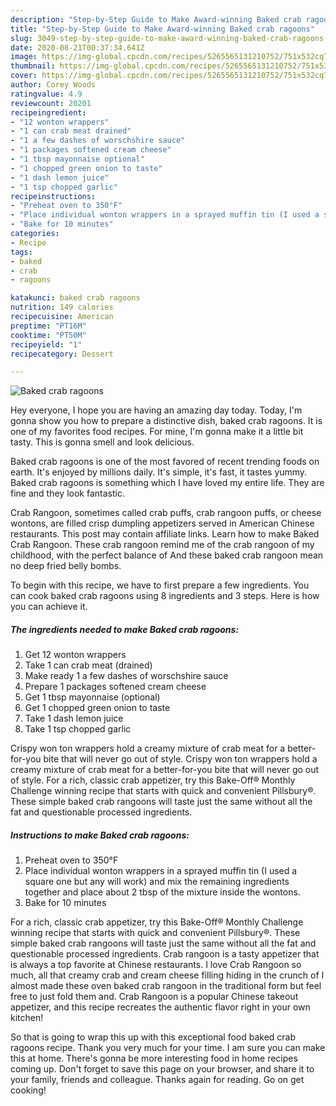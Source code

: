 ```yaml
---
description: "Step-by-Step Guide to Make Award-winning Baked crab ragoons"
title: "Step-by-Step Guide to Make Award-winning Baked crab ragoons"
slug: 3049-step-by-step-guide-to-make-award-winning-baked-crab-ragoons
date: 2020-08-21T00:37:34.641Z
image: https://img-global.cpcdn.com/recipes/5265565131210752/751x532cq70/baked-crab-ragoons-recipe-main-photo.jpg
thumbnail: https://img-global.cpcdn.com/recipes/5265565131210752/751x532cq70/baked-crab-ragoons-recipe-main-photo.jpg
cover: https://img-global.cpcdn.com/recipes/5265565131210752/751x532cq70/baked-crab-ragoons-recipe-main-photo.jpg
author: Corey Woods
ratingvalue: 4.9
reviewcount: 20201
recipeingredient:
- "12 wonton wrappers"
- "1 can crab meat drained"
- "1 a few dashes of worschshire sauce"
- "1 packages softened cream cheese"
- "1 tbsp mayonnaise optional"
- "1 chopped green onion to taste"
- "1 dash lemon juice"
- "1 tsp chopped garlic"
recipeinstructions:
- "Preheat oven to 350°F"
- "Place individual wonton wrappers in a sprayed muffin tin (I used a square one but any will work) and mix the remaining ingredients together and place about 2 tbsp of the mixture inside the wontons."
- "Bake for 10 minutes"
categories:
- Recipe
tags:
- baked
- crab
- ragoons

katakunci: baked crab ragoons 
nutrition: 149 calories
recipecuisine: American
preptime: "PT16M"
cooktime: "PT50M"
recipeyield: "1"
recipecategory: Dessert

---
```



![Baked crab ragoons](https://img-global.cpcdn.com/recipes/5265565131210752/751x532cq70/baked-crab-ragoons-recipe-main-photo.jpg)

Hey everyone, I hope you are having an amazing day today. Today, I'm gonna show you how to prepare a distinctive dish, baked crab ragoons. It is one of my favorites food recipes. For mine, I'm gonna make it a little bit tasty. This is gonna smell and look delicious.

Baked crab ragoons is one of the most favored of recent trending foods on earth. It's enjoyed by millions daily. It's simple, it's fast, it tastes yummy. Baked crab ragoons is something which I have loved my entire life. They are fine and they look fantastic.

Crab Rangoon, sometimes called crab puffs, crab rangoon puffs, or cheese wontons, are filled crisp dumpling appetizers served in American Chinese restaurants. This post may contain affiliate links. Learn how to make Baked Crab Rangoon. These crab rangoon remind me of the crab rangoon of my childhood, with the perfect balance of And these baked crab rangoon mean no deep fried belly bombs.


To begin with this recipe, we have to first prepare a few ingredients. You can cook baked crab ragoons using 8 ingredients and 3 steps. Here is how you can achieve it.

<!--inarticleads1-->

##### The ingredients needed to make Baked crab ragoons:

1. Get 12 wonton wrappers
1. Take 1 can crab meat (drained)
1. Make ready 1 a few dashes of worschshire sauce
1. Prepare 1 packages softened cream cheese
1. Get 1 tbsp mayonnaise (optional)
1. Get 1 chopped green onion to taste
1. Take 1 dash lemon juice
1. Take 1 tsp chopped garlic


Crispy won ton wrappers hold a creamy mixture of crab meat for a better-for-you bite that will never go out of style. Crispy won ton wrappers hold a creamy mixture of crab meat for a better-for-you bite that will never go out of style. For a rich, classic crab appetizer, try this Bake-Off® Monthly Challenge winning recipe that starts with quick and convenient Pillsbury®. These simple baked crab rangoons will taste just the same without all the fat and questionable processed ingredients. 

<!--inarticleads2-->

##### Instructions to make Baked crab ragoons:

1. Preheat oven to 350°F
1. Place individual wonton wrappers in a sprayed muffin tin (I used a square one but any will work) and mix the remaining ingredients together and place about 2 tbsp of the mixture inside the wontons.
1. Bake for 10 minutes


For a rich, classic crab appetizer, try this Bake-Off® Monthly Challenge winning recipe that starts with quick and convenient Pillsbury®. These simple baked crab rangoons will taste just the same without all the fat and questionable processed ingredients. Crab rangoon is a tasty appetizer that is always a top favorite at Chinese restaurants. I love Crab Rangoon so much, all that creamy crab and cream cheese filling hiding in the crunch of I almost made these oven baked crab rangoon in the traditional form but feel free to just fold them and. Crab Rangoon is a popular Chinese takeout appetizer, and this recipe recreates the authentic flavor right in your own kitchen! 

So that is going to wrap this up with this exceptional food baked crab ragoons recipe. Thank you very much for your time. I am sure you can make this at home. There's gonna be more interesting food in home recipes coming up. Don't forget to save this page on your browser, and share it to your family, friends and colleague. Thanks again for reading. Go on get cooking!
